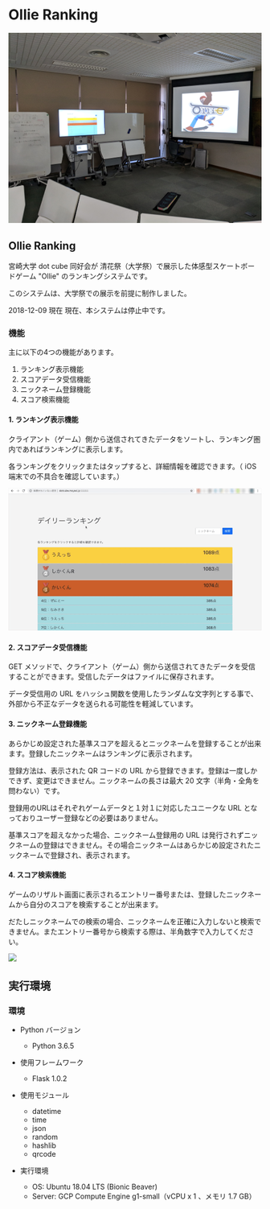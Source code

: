 # Ollie Ranking

<img src="sample/ollie_top_image.jpg">

## Ollie Ranking

宮崎大学
dot cube
同好会が
清花祭（大学祭）で展示した体感型スケートボードゲーム
"Ollie"
のランキングシステムです。

このシステムは、大学祭での展示を前提に制作しました。

2018-12-09 現在
現在、本システムは停止中です。


### 機能
主に以下の4つの機能があります。

1. ランキング表示機能
2. スコアデータ受信機能
3. ニックネーム登録機能
4. スコア検索機能

#### 1. ランキング表示機能

クライアント（ゲーム）側から送信されてきたデータをソートし、ランキング圏内であればランキングに表示します。

各ランキングをクリックまたはタップすると、詳細情報を確認できます。（
iOS
端末での不具合を確認しています。）

<img src="sample/ranking_main_pc_mini.gif">

#### 2. スコアデータ受信機能
GET
メソッドで、クライアント（ゲーム）側から送信されてきたデータを受信することができます。受信したデータはファイルに保存されます。

データ受信用の
URL
をハッシュ関数を使用したランダムな文字列とする事で、外部から不正なデータを送られる可能性を軽減しています。

#### 3. ニックネーム登録機能
あらかじめ設定された基準スコアを超えるとニックネームを登録することが出来ます。登録したニックネームはランキングに表示されます。

登録方法は、表示された
QR
コードの
URL
から登録できます。登録は一度しかできず、変更はできません。ニックネームの長さは最大
20
文字（半角・全角を問わない）です。

登録用のURLはそれぞれゲームデータと１対１に対応したユニークな
URL
となっておりユーザー登録などの必要はありません。

基準スコアを超えなかった場合、ニックネーム登録用の
URL
は発行されずニックネームの登録はできません。その場合ニックネームはあらかじめ設定されたニックネームで登録され、表示されます。

#### 4. スコア検索機能
ゲームのリザルト画面に表示されるエントリー番号または、登録したニックネームから自分のスコアを検索することが出来ます。

だたしニックネームでの検索の場合、ニックネームを正確に入力しないと検索できません。またエントリー番号から検索する際は、半角数字で入力してください。

<img src="sample/ranking_search_pc_mini.gif">


## 実行環境

### 環境

* Python バージョン

    * Python 3.6.5

* 使用フレームワーク
    
    * Flask 1.0.2

* 使用モジュール

    * datetime
    * time
    * json
    * random
    * hashlib
    * qrcode

* 実行環境

    * OS: Ubuntu 18.04 LTS (Bionic Beaver)
    * Server: GCP Compute Engine g1-small（vCPU x 1
    、メモリ
     1.7 GB）


<!--
## 使用方法

## 言い訳

## Licence

## 開発者

## 参考文献
-->

